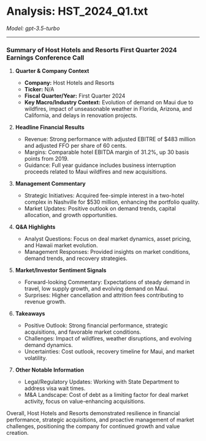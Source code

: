 # Analysis: HST_2024_Q1.txt

*Model: gpt-3.5-turbo*

---

### Summary of Host Hotels and Resorts First Quarter 2024 Earnings Conference Call

1. **Quarter & Company Context**
   - **Company:** Host Hotels and Resorts
   - **Ticker:** N/A
   - **Fiscal Quarter/Year:** First Quarter 2024
   - **Key Macro/Industry Context:** Evolution of demand on Maui due to wildfires, impact of unseasonable weather in Florida, Arizona, and California, and delays in renovation projects.

2. **Headline Financial Results**
   - Revenue: Strong performance with adjusted EBITRE of $483 million and adjusted FFO per share of 60 cents.
   - Margins: Comparable hotel EBITDA margin of 31.2%, up 30 basis points from 2019.
   - Guidance: Full year guidance includes business interruption proceeds related to Maui wildfires and new acquisitions.

3. **Management Commentary**
   - Strategic Initiatives: Acquired fee-simple interest in a two-hotel complex in Nashville for $530 million, enhancing the portfolio quality.
   - Market Updates: Positive outlook on demand trends, capital allocation, and growth opportunities.

4. **Q&A Highlights**
   - Analyst Questions: Focus on deal market dynamics, asset pricing, and Hawaii market evolution.
   - Management Responses: Provided insights on market conditions, demand trends, and recovery strategies.

5. **Market/Investor Sentiment Signals**
   - Forward-looking Commentary: Expectations of steady demand in travel, low supply growth, and evolving demand on Maui.
   - Surprises: Higher cancellation and attrition fees contributing to revenue growth.

6. **Takeaways**
   - Positive Outlook: Strong financial performance, strategic acquisitions, and favorable market conditions.
   - Challenges: Impact of wildfires, weather disruptions, and evolving demand dynamics.
   - Uncertainties: Cost outlook, recovery timeline for Maui, and market volatility.

7. **Other Notable Information**
   - Legal/Regulatory Updates: Working with State Department to address visa wait times.
   - M&A Landscape: Cost of debt as a limiting factor for deal market activity, focus on value-enhancing acquisitions.

Overall, Host Hotels and Resorts demonstrated resilience in financial performance, strategic acquisitions, and proactive management of market challenges, positioning the company for continued growth and value creation.